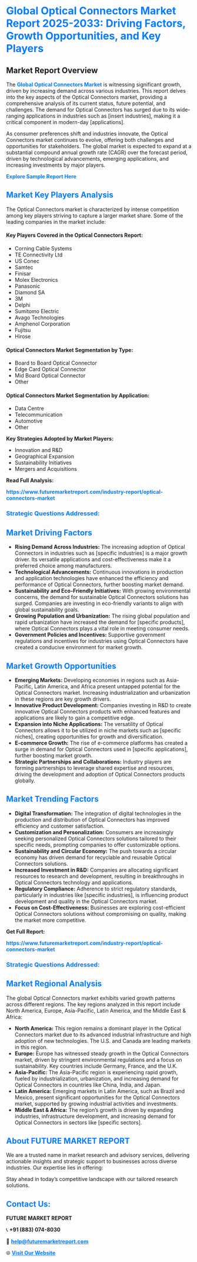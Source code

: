 <h1 style="color: #007BFF;">Global Optical Connectors Market Report 2025-2033: Driving Factors, Growth Opportunities, and Key Players</h1>

<section id="overview">
<h2>Market Report Overview</h2>
<p>The <a href="https://www.futuremarketreport.com/industry-report/optical-connectors-market" style="color: #007BFF; text-decoration: none;"><strong>Global Optical Connectors Market</strong></a> is witnessing significant growth, driven by increasing demand across various industries. This report delves into the key aspects of the Optical Connectors market, providing a comprehensive analysis of its current status, future potential, and challenges. The demand for Optical Connectors has surged due to its wide-ranging applications in industries such as [insert industries], making it a critical component in modern-day [applications].</p>
<p>As consumer preferences shift and industries innovate, the Optical Connectors market continues to evolve, offering both challenges and opportunities for stakeholders. The global market is expected to expand at a substantial compound annual growth rate (CAGR) over the forecast period, driven by technological advancements, emerging applications, and increasing investments by major players.</p>
</section>

<section id="overview">
<p><a href="https://www.futuremarketreport.com/request-sample/reportId=76027" style="color: #007BFF; text-decoration: none;"><strong>Explore Sample Report Here</strong></a></p>
</section>

<section id="key-players">
<h2 style="color: #007BFF;">Market Key Players Analysis</h2>
<p>The Optical Connectors market is characterized by intense competition among key players striving to capture a larger market share. Some of the leading companies in the market include:</p>
<h4>Key Players Covered in the Optical Connectors Report:</h4>
<ul><li>Corning Cable Systems</li><li>TE Connectivity Ltd</li><li>US Conec</li><li>Samtec</li><li>Finisar</li><li>Molex Electronics</li><li>Panasonic</li><li>Diamond SA</li><li>3M</li><li>Delphi</li><li>Sumitomo Electric</li><li>Avago Technologies</li><li>Amphenol Corporation</li><li>Fujitsu</li><li>Hirose</li></ul>
<h4>Optical Connectors Market Segmentation by Type:</h4>
<ul><li>Board to Board Optical Connector</li><li>Edge Card Optical Connector</li><li>Mid Board Optical Connector</li><li>Other</li></ul>

<h4>Optical Connectors Market Segmentation by Application:</h4>
<ul><li>Data Centre</li><li>Telecommunication</li><li>Automotive</li><li>Other</li></ul>
<p><strong>Key Strategies Adopted by Market Players:</strong></p>
<ul>
<li>Innovation and R&D</li>
<li>Geographical Expansion</li>
<li>Sustainability Initiatives</li>
<li>Mergers and Acquisitions</li>
</ul>
</section>

<section>
<p><strong>Read Full Analysis: </strong></p><a href="https://www.futuremarketreport.com/industry-report/optical-connectors-market" style="color: #007BFF; text-decoration: none;"><strong>https://www.futuremarketreport.com/industry-report/optical-connectors-market</strong></a>
<h3 style="color: #007BFF;">Strategic Questions Addressed:</h3>
</section>

<section id="driving-factors">
<h2 style="color: #007BFF;">Market Driving Factors</h2>
<ul>
<li><strong>Rising Demand Across Industries:</strong> The increasing adoption of Optical Connectors in industries such as [specific industries] is a major growth driver. Its versatile applications and cost-effectiveness make it a preferred choice among manufacturers.</li>
<li><strong>Technological Advancements:</strong> Continuous innovations in production and application technologies have enhanced the efficiency and performance of Optical Connectors, further boosting market demand.</li>
<li><strong>Sustainability and Eco-Friendly Initiatives:</strong> With growing environmental concerns, the demand for sustainable Optical Connectors solutions has surged. Companies are investing in eco-friendly variants to align with global sustainability goals.</li>
<li><strong>Growing Population and Urbanization:</strong> The rising global population and rapid urbanization have increased the demand for [specific products], where Optical Connectors plays a vital role in meeting consumer needs.</li>
<li><strong>Government Policies and Incentives:</strong> Supportive government regulations and incentives for industries using Optical Connectors have created a conducive environment for market growth.</li>
</ul>
</section>

<section id="growth-opportunities">
<h2 style="color: #007BFF;">Market Growth Opportunities</h2>
<ul>
<li><strong>Emerging Markets:</strong> Developing economies in regions such as Asia-Pacific, Latin America, and Africa present untapped potential for the Optical Connectors market. Increasing industrialization and urbanization in these regions are key growth drivers.</li>
<li><strong>Innovative Product Development:</strong> Companies investing in R&D to create innovative Optical Connectors products with enhanced features and applications are likely to gain a competitive edge.</li>
<li><strong>Expansion into Niche Applications:</strong> The versatility of Optical Connectors allows it to be utilized in niche markets such as [specific niches], creating opportunities for growth and diversification.</li>
<li><strong>E-commerce Growth:</strong> The rise of e-commerce platforms has created a surge in demand for Optical Connectors used in [specific applications], further boosting market growth.</li>
<li><strong>Strategic Partnerships and Collaborations:</strong> Industry players are forming partnerships to leverage shared expertise and resources, driving the development and adoption of Optical Connectors products globally.</li>
</ul>
</section>

<section id="trending-factors">
<h2 style="color: #007BFF;">Market Trending Factors</h2>
<ul>
<li><strong>Digital Transformation:</strong> The integration of digital technologies in the production and distribution of Optical Connectors has improved efficiency and customer satisfaction.</li>
<li><strong>Customization and Personalization:</strong> Consumers are increasingly seeking personalized Optical Connectors solutions tailored to their specific needs, prompting companies to offer customizable options.</li>
<li><strong>Sustainability and Circular Economy:</strong> The push towards a circular economy has driven demand for recyclable and reusable Optical Connectors solutions.</li>
<li><strong>Increased Investment in R&D:</strong> Companies are allocating significant resources to research and development, resulting in breakthroughs in Optical Connectors technology and applications.</li>
<li><strong>Regulatory Compliance:</strong> Adherence to strict regulatory standards, particularly in industries like [specific industries], is influencing product development and quality in the Optical Connectors market.</li>
<li><strong>Focus on Cost-Effectiveness:</strong> Businesses are exploring cost-efficient Optical Connectors solutions without compromising on quality, making the market more competitive.</li>
</ul>
</section>

<section>
<p><strong>Get Full Report: </strong></p><a href="https://www.futuremarketreport.com/industry-report/optical-connectors-market" style="color: #007BFF; text-decoration: none;"><strong>https://www.futuremarketreport.com/industry-report/optical-connectors-market</strong></a>
<h3 style="color: #007BFF;">Strategic Questions Addressed:</h3>
</section>


<section id="regional-analysis">
<h2 style="color: #007BFF;">Market Regional Analysis</h2>
<p>The global Optical Connectors market exhibits varied growth patterns across different regions. The key regions analyzed in this report include North America, Europe, Asia-Pacific, Latin America, and the Middle East & Africa:</p>
<ul>
<li><strong>North America:</strong> This region remains a dominant player in the Optical Connectors market due to its advanced industrial infrastructure and high adoption of new technologies. The U.S. and Canada are leading markets in this region.</li>
<li><strong>Europe:</strong> Europe has witnessed steady growth in the Optical Connectors market, driven by stringent environmental regulations and a focus on sustainability. Key countries include Germany, France, and the U.K.</li>
<li><strong>Asia-Pacific:</strong> The Asia-Pacific region is experiencing rapid growth, fueled by industrialization, urbanization, and increasing demand for Optical Connectors in countries like China, India, and Japan.</li>
<li><strong>Latin America:</strong> Emerging markets in Latin America, such as Brazil and Mexico, present significant opportunities for the Optical Connectors market, supported by growing industrial activities and investments.</li>
<li><strong>Middle East & Africa:</strong> The region’s growth is driven by expanding industries, infrastructure development, and increasing demand for Optical Connectors in sectors like [specific sectors].</li>
</ul>
</section>

<footer>
<h2 style="color: #007BFF;">About FUTURE MARKET REPORT</h2>
<p>We are a trusted name in market research and advisory services, delivering actionable insights and strategic support to businesses across diverse industries. Our expertise lies in offering:</p>

<p>Stay ahead in today’s competitive landscape with our tailored research solutions.</p>

<h2 style="color: #007BFF;">Contact Us:</h2>
<p><strong>FUTURE MARKET REPORT</strong></p>
<p>📞 <strong>+91 (883) 074-8030</strong></p>
<p>📧 <strong><a href="mailto:help@futuremarketreport.com" style="color: #007BFF;">help@futuremarketreport.com</a></strong></p>
<p>🌐 <strong><a href="https://www.futuremarketreport.com/" style="color: #007BFF;">Visit Our Website</a></strong></p>
</footer>